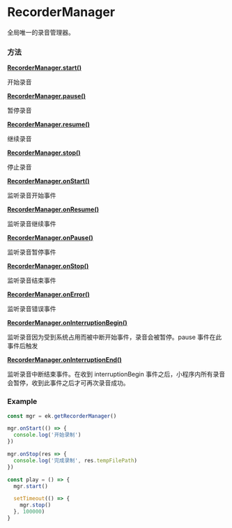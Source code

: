 # RecorderManager

全局唯一的录音管理器。

### 方法

**[RecorderManager.start()](./RecorderManager/start.md)**

开始录音

**[RecorderManager.pause()](./RecorderManager/pause.md)**

暂停录音

**[RecorderManager.resume()](./RecorderManager/resume.md)**

继续录音

**[RecorderManager.stop()](./RecorderManager/stop.md)**

停止录音

**[RecorderManager.onStart()](./RecorderManager/onStart.md)**

监听录音开始事件

**[RecorderManager.onResume()](./RecorderManager/onResume.md)**

监听录音继续事件

**[RecorderManager.onPause()](./RecorderManager/onPause.md)**

监听录音暂停事件

**[RecorderManager.onStop()](./RecorderManager/onStop.md)**

监听录音结束事件

**[RecorderManager.onError()](./RecorderManager/onError.md)**

监听录音错误事件

**[RecorderManager.onInterruptionBegin()](./RecorderManager/onInterruptionBegin.md)**

监听录音因为受到系统占用而被中断开始事件，录音会被暂停。pause 事件在此事件后触发

**[RecorderManager.onInterruptionEnd()](./RecorderManager/onInterruptionEnd.md)**

监听录音中断结束事件。在收到 interruptionBegin 事件之后，小程序内所有录音会暂停，收到此事件之后才可再次录音成功。

### Example

```ts
const mgr = ek.getRecorderManager()

mgr.onStart(() => {
  console.log('开始录制')
})

mgr.onStop(res => {
  console.log('完成录制', res.tempFilePath)
})

const play = () => {
  mgr.start()

  setTimeout(() => {
    mgr.stop()
  }, 100000)
}
```
